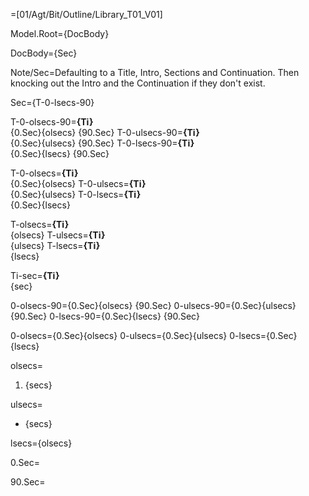 =[01/Agt/Bit/Outline/Library_T01_V01]

Model.Root={DocBody}

DocBody={Sec}

Note/Sec=Defaulting to a Title, Intro, Sections and Continuation.  Then knocking out the Intro and the Continuation if they don't exist.

Sec={T-0-lsecs-90}

T-0-olsecs-90=<b>{Ti}</b><br>{0.Sec}{olsecs} {90.Sec}
T-0-ulsecs-90=<b>{Ti}</b><br>{0.Sec}{ulsecs} {90.Sec}
T-0-lsecs-90=<b>{Ti}</b><br>{0.Sec}{lsecs} {90.Sec}

T-0-olsecs=<b>{Ti}</b><br>{0.Sec}{olsecs}
T-0-ulsecs=<b>{Ti}</b><br>{0.Sec}{ulsecs}
T-0-lsecs=<b>{Ti}</b><br>{0.Sec}{lsecs}

T-olsecs=<b>{Ti}</b><br>{olsecs}
T-ulsecs=<b>{Ti}</b><br>{ulsecs}
T-lsecs=<b>{Ti}</b><br>{lsecs}

Ti-sec=<b>{Ti}</b><br>{sec}

0-olsecs-90={0.Sec}{olsecs} {90.Sec}
0-ulsecs-90={0.Sec}{ulsecs} {90.Sec}
0-lsecs-90={0.Sec}{lsecs} {90.Sec}

0-olsecs={0.Sec}{olsecs}
0-ulsecs={0.Sec}{ulsecs}
0-lsecs={0.Sec}{lsecs}


olsecs=<ol><li>{secs}</li></ol>
ulsecs=<ul><li>{secs}</li></ul>
lsecs={olsecs}

0.Sec=<b></b>

90.Sec=<b></b>